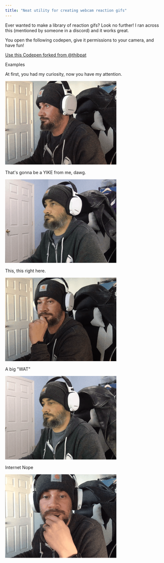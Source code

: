 ```yaml
---
title: "Neat utility for creating webcam reaction gifs"
---
```


Ever wanted to make a library of reaction gifs? Look no further! I ran across this (mentioned by someone in a discord) and it works great.

You open the following codepen, give it permissions to your camera, and have fun!

[Use this Codepen forked from @thibpat](https://codepen.io/thibpat/full/bGNqVRP)

Examples

At first, you had my curiosity, now you have my attention.

![Interest](curiosity-attention.gif)

That's gonna be a YIKE from me, dawg.

![Yike](yike.gif)

This, this right here.

![This](this.gif)

A big "WAT"

![WAT](what.gif)

Internet Nope

![Nope](nope.gif)
